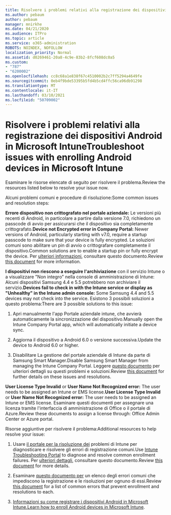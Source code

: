 ```yaml
---
title: Risolvere i problemi relativi alla registrazione dei dispositivi Android in Microsoft Intune
ms.author: pebaum
author: pebaum
manager: mnirkhe
ms.date: 04/21/2020
ms.audience: ITPro
ms.topic: article
ms.service: o365-administration
ROBOTS: NOINDEX, NOFOLLOW
localization_priority: Normal
ms.assetid: d0269461-20a8-4c9e-83b2-8fcf608dc0a5
ms.custom:
- "787"
- "6200002"
ms.openlocfilehash: cc8c68a1e838f67c4510002b2c7ff5294a4649fe
ms.sourcegitcommit: 0eb4f9bde53395b5fd4b5cd4ffc56ca96db91298
ms.translationtype: MT
ms.contentlocale: it-IT
ms.lasthandoff: 03/10/2021
ms.locfileid: "50709002"
---
```

# <a name="troubleshoot-issues-with-enrolling-android-devices-in-microsoft-intune"></a><span data-ttu-id="98244-102">Risolvere i problemi relativi alla registrazione dei dispositivi Android in Microsoft Intune</span><span class="sxs-lookup"><span data-stu-id="98244-102">Troubleshoot issues with enrolling Android devices in Microsoft Intune</span></span>

<span data-ttu-id="98244-103">Esaminare le risorse elencate di seguito per risolvere il problema.</span><span class="sxs-lookup"><span data-stu-id="98244-103">Review the resources listed below to resolve your issue now.</span></span>
  
<span data-ttu-id="98244-104">Alcuni problemi comuni e procedure di risoluzione:</span><span class="sxs-lookup"><span data-stu-id="98244-104">Some common issues and resolution steps:</span></span>
  
 <span data-ttu-id="98244-105">**Errore dispositivo non crittografato nel portale aziendale:** Le versioni più recenti di Android, in particolare a partire dalla versione 7.0, richiedono un passcode di avvio per assicurarsi che il dispositivo sia completamente crittografato.</span><span class="sxs-lookup"><span data-stu-id="98244-105">**Device not Encrypted error in Company Portal:** Newer versions of Android, particularly starting with v7.0, require a startup passcode to make sure that your device is fully encrypted.</span></span> <span data-ttu-id="98244-106">Le soluzioni comuni sono abilitare un pin di avvio o crittografare completamente il dispositivo.</span><span class="sxs-lookup"><span data-stu-id="98244-106">Common solutions are to enable a startup pin or fully encrypt the device.</span></span> <span data-ttu-id="98244-107">Per [ulteriori informazioni,](https://docs.microsoft.com/intune-user-help/your-device-appears-encrypted-but-cp-says-otherwise-android) consultare questo documento.</span><span class="sxs-lookup"><span data-stu-id="98244-107">Review [this document](https://docs.microsoft.com/intune-user-help/your-device-appears-encrypted-but-cp-says-otherwise-android) for more information.</span></span>
  
 <span data-ttu-id="98244-108">**I dispositivi non riescono a eseguire l'archiviazione** con il servizio Intune o a visualizzare "Non integro" nella console di amministrazione di Intune: Alcuni dispositivi Samsung 4.4 e 5.5 potrebbero non archiviare il servizio.</span><span class="sxs-lookup"><span data-stu-id="98244-108">**Devices fail to check in with the Intune service or display as "Unhealthy" in the Intune admin console:** Some Samsung 4.4 and 5.5 devices may not check into the service.</span></span> <span data-ttu-id="98244-109">Esistono 3 possibili soluzioni a questo problema:</span><span class="sxs-lookup"><span data-stu-id="98244-109">There are 3 possible solutions to this issue:</span></span>
  
1. <span data-ttu-id="98244-110">Apri manualmente l'app Portale aziendale intune, che avvierà automaticamente la sincronizzazione del dispositivo.</span><span class="sxs-lookup"><span data-stu-id="98244-110">Manually open the Intune Company Portal app, which will automatically initiate a device sync.</span></span>

2. <span data-ttu-id="98244-111">Aggiorna il dispositivo a Android 6.0 o versione successiva.</span><span class="sxs-lookup"><span data-stu-id="98244-111">Update the device to Android 6.0 or higher.</span></span>

3. <span data-ttu-id="98244-112">Disabilitare La gestione del portale aziendale di Intune da parte di Samsung Smart Manager.</span><span class="sxs-lookup"><span data-stu-id="98244-112">Disable Samsung Smart Manager from managing the Intune Company Portal.</span></span> <span data-ttu-id="98244-113">Leggere [questo documento](https://docs.microsoft.com/troubleshoot/mem/intune/troubleshoot-device-enrollment-in-intune#devices-fail-to-check-in-with-the-intune-service-and-display-as-unhealthy-in-the-intune-admin-console) per ulteriori dettagli su questi problemi e soluzioni.</span><span class="sxs-lookup"><span data-stu-id="98244-113">Review [this document](https://docs.microsoft.com/troubleshoot/mem/intune/troubleshoot-device-enrollment-in-intune#devices-fail-to-check-in-with-the-intune-service-and-display-as-unhealthy-in-the-intune-admin-console) for further details on these issues and resolutions.</span></span>

 <span data-ttu-id="98244-114">**User License Type Invalid** or **User Name Not Recognized error:** The user needs to be assigned an Intune or EMS license.</span><span class="sxs-lookup"><span data-stu-id="98244-114">**User License Type Invalid** or **User Name Not Recognized error:** The user needs to be assigned an Intune or EMS license.</span></span> <span data-ttu-id="98244-115">Esaminare questi documenti per assegnare una licenza tramite l'interfaccia di amministrazione di Office o il portale di Azure.</span><span class="sxs-lookup"><span data-stu-id="98244-115">Review these documents to assign a license through: Office Admin Center or Azure portal.</span></span>
  
<span data-ttu-id="98244-116">Risorse aggiuntive per risolvere il problema:</span><span class="sxs-lookup"><span data-stu-id="98244-116">Additional resources to help resolve your issue:</span></span>
  
1. <span data-ttu-id="98244-117">Usare [il portale per la risoluzione dei](https://devicemanagement.microsoft.com/#blade/Microsoft_Intune_DeviceSettings/TroubleshootBlade) problemi di Intune per diagnosticare e risolvere gli errori di registrazione comuni.</span><span class="sxs-lookup"><span data-stu-id="98244-117">Use [Intune Troubleshooting Portal](https://devicemanagement.microsoft.com/#blade/Microsoft_Intune_DeviceSettings/TroubleshootBlade) to diagnose and resolve common enrollment failures.</span></span> <span data-ttu-id="98244-118">Per [ulteriori dettagli,](https://docs.microsoft.com/intune/help-desk-operators) consultare questo documento.</span><span class="sxs-lookup"><span data-stu-id="98244-118">Review [this document](https://docs.microsoft.com/intune/help-desk-operators) for more details.</span></span>

2. <span data-ttu-id="98244-119">Esaminare [questo documento per](https://docs.microsoft.com/troubleshoot/mem/intune/troubleshoot-device-enrollment-in-intune) un elenco degli errori comuni che impediscono la registrazione e le risoluzioni per ognuno di essi.</span><span class="sxs-lookup"><span data-stu-id="98244-119">Review [this document](https://docs.microsoft.com/troubleshoot/mem/intune/troubleshoot-device-enrollment-in-intune) for a list of common errors that prevent enrollment and resolutions to each.</span></span>

3. <span data-ttu-id="98244-120">[Informazioni su come registrare i dispositivi Android in Microsoft Intune.](https://docs.microsoft.com/intune/android-enroll)</span><span class="sxs-lookup"><span data-stu-id="98244-120">[Learn how to enroll Android devices in Microsoft Intune](https://docs.microsoft.com/intune/android-enroll).</span></span>
